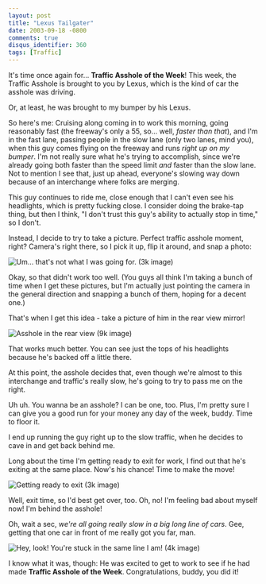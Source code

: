 ```yaml
---
layout: post
title: "Lexus Tailgater"
date: 2003-09-18 -0800
comments: true
disqus_identifier: 360
tags: [Traffic]
---
```

It's time once again for... **Traffic Asshole of the Week**! This week,
the Traffic Asshole is brought to you by Lexus, which is the kind of car
the asshole was driving.
 
 Or, at least, he was brought to my bumper by his Lexus.
 
 So here's me: Cruising along coming in to work this morning, going
reasonably fast (the freeway's only a 55, so... well, *faster than
that*), and I'm in the fast lane, passing people in the slow lane (only
two lanes, mind you), when this guy comes flying on the freeway and runs
*right up on my bumper*. I'm not really sure what he's trying to
accomplish, since we're already going both faster than the speed limit
*and* faster than the slow lane. Not to mention I see that, just up
ahead, everyone's slowing way down because of an interchange where folks
are merging.
 
 This guy continues to ride me, close enough that I can't even see his
headlights, which is pretty fucking close. I consider doing the
brake-tap thing, but then I think, "I don't trust this guy's ability to
actually stop in time," so I don't.
 
 Instead, I decide to try to take a picture. Perfect traffic asshole
moment, right? Camera's right there, so I pick it up, flip it around,
and snap a photo:
 
 ![Um... that's not what I was going for. (3k
image)](https://hyqi8g.blu.livefilestore.com/y2pw2NdFZ37m_HSl790aGHQYb1pOiAEJRKC0pKOtjVha-cHmMX89bwJEsHO8wZWE0WKk7IYHMKLhCu6KW4uzc4nc5jXWJBHWf38iUu9-lbHL2M/20030918ear.jpg?psid=1)
 
 Okay, so that didn't work too well. (You guys all think I'm taking a
bunch of time when I get these pictures, but I'm actually just pointing
the camera in the general direction and snapping a bunch of them, hoping
for a decent one.)
 
 That's when I get this idea - take a picture of him in the rear view
mirror!
 
 ![Asshole in the rear view (9k
image)](https://hyqi8g.blu.livefilestore.com/y2pEQicQUevbVRb1rpDj4TUk41iqDlvYKzP07tBbqtcPkFQdHiZAX5X8UOgVPlIA-Pa5LpkemQStnXFBful3x4BWbXDdHrKGaDEEjjxyF4BjYE/20030918rearview.jpg?psid=1)
 
 That works much better. You can see just the tops of his headlights
because he's backed off a little there.
 
 At this point, the asshole decides that, even though we're almost to
this interchange and traffic's really slow, he's going to try to pass me
on the right.
 
 Uh uh. You wanna be an asshole? I can be one, too. Plus, I'm pretty
sure I can give you a good run for your money any day of the week,
buddy. Time to floor it.
 
 I end up running the guy right up to the slow traffic, when he decides
to cave in and get back behind me.
 
 Long about the time I'm getting ready to exit for work, I find out that
he's exiting at the same place. Now's his chance! Time to make the
move!
 
 ![Getting ready to exit (3k
image)](https://hyqi8g.blu.livefilestore.com/y2pPNTU9QZUeJRbKLHXMZ6NPNW79FQ4asuLtkMLfDLMYEbdr_OAvW3WggSo3Ou0slmeA5u43mj4mz8-zUuZAzSreoX1LxGqxB3w2nC-XbEiq-k/20030918passing.jpg?psid=1)
 
 Well, exit time, so I'd best get over, too. Oh, no! I'm feeling bad
about myself now! I'm behind the asshole!
 
 Oh, wait a sec, *we're all going really slow in a big long line of
cars*. Gee, getting that one car in front of me really got you far,
man.
 
 ![Hey, look! You're stuck in the same line I am! (4k
image)](https://hyqi8g.blu.livefilestore.com/y2pnz6cSUKDFRf3zoMO-TBggp9dFs8iSa5iCafYCGm5ZK7c6VVnSyJvWglspsMe4-zyDtNcxuBE9saNAF8GcfxP6qHuTjl6Y_2QpLDClN2pA-k/20030918exiting.jpg?psid=1)
 
 I know what it was, though: He was excited to get to work to see if he
had made **Traffic Asshole of the Week**. Congratulations, buddy, you
did it!
